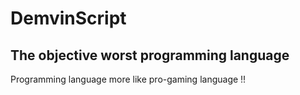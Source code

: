 # DemvinScript
## The objective worst programming language

Programming language more like pro-gaming language !!
